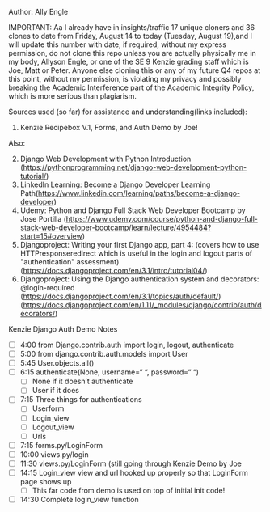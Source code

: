 Author: Ally Engle

IMPORTANT: Aa I already have in insights/traffic 17 unique cloners and 36 clones to date from Friday, August 14 to today (Tuesday, August 19),and I will update this number with date, if required, without my express permission, do not clone this repo unless you are actually physically me in my body, Allyson Engle, or one of the SE 9 Kenzie grading staff which is Joe, Matt or Peter. Anyone else cloning this or any of my future Q4 repos at this point, without my permission, is violating my privacy and possibly breaking the Academic Interference part of the Academic Integrity Policy, which is more serious than plagiarism.

Sources used (so far) for assistance and understanding(links included):
1. Kenzie Recipebox V.1, Forms, and Auth Demo by Joe!

Also:

2. Django Web Development with Python Introduction (https://pythonprogramming.net/django-web-development-python-tutorial/)
3. LinkedIn Learning: Become a Django Developer Learning Path(https://www.linkedin.com/learning/paths/become-a-django-developer)
4. Udemy: Python and Django Full Stack Web Developer Bootcamp by Jose Portilla (https://www.udemy.com/course/python-and-django-full-stack-web-developer-bootcamp/learn/lecture/4954484?start=15#overview)
5. Djangoproject: Writing your first Django app, part 4: (covers how to use HTTPresponseredirect which is useful in the login and logout parts of "authentication" assessment) (https://docs.djangoproject.com/en/3.1/intro/tutorial04/)
6. Djangoproject: Using the Django authentication system and decorators: @login-required (https://docs.djangoproject.com/en/3.1/topics/auth/default/) (https://docs.djangoproject.com/en/1.11/_modules/django/contrib/auth/decorators/)

Kenzie Django Auth Demo Notes
- [ ] 4:00 from Django.contrib.auth import login, logout, authenticate
- [ ] 5:00 from django.contrib.auth.models import User
- [ ] 5:45 User.objects.all()
- [ ] 6:15 authenticate(None, username=“ “, password=“ “)
    - [ ] None if it doesn’t authenticate
    - [ ] User if it does
- [ ] 7:15 Three things for authentications
    - [ ] Userform
    - [ ] Login_view
    - [ ] Logout_view
    - [ ] Urls
- [ ] 7:15 forms.py/LoginForm
- [ ] 10:00 views.py/login
- [ ] 11:30 views.py/LoginForm (still going through Kenzie Demo by Joe
- [ ] 14:15 Login_view view and url hooked up properly so that LoginForm page shows up
    - [ ] This far code from demo is used on top of initial init code!
- [ ] 14:30 Complete login_view function
